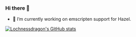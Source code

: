 ### Hi there 👋
- 🔭 I’m currently working on emscripten support for Hazel.

[![Lochnessdragon's GitHub stats](https://github-readme-stats.vercel.app/api?username=lochnessdragon)](https://github.com/anuraghazra/github-readme-stats)

<!--
**lochnessdragon/lochnessdragon** is a ✨ _special_ ✨ repository because its `README.md` (this file) appears on your GitHub profile.

Here are some ideas to get you started:

- 🔭 I’m currently working on ...
- 🌱 I’m currently learning ...
- 👯 I’m looking to collaborate on ...
- 🤔 I’m looking for help with ...
- 💬 Ask me about ...
- 📫 How to reach me: ...
- 😄 Pronouns: ...
- ⚡ Fun fact: ...
-->
